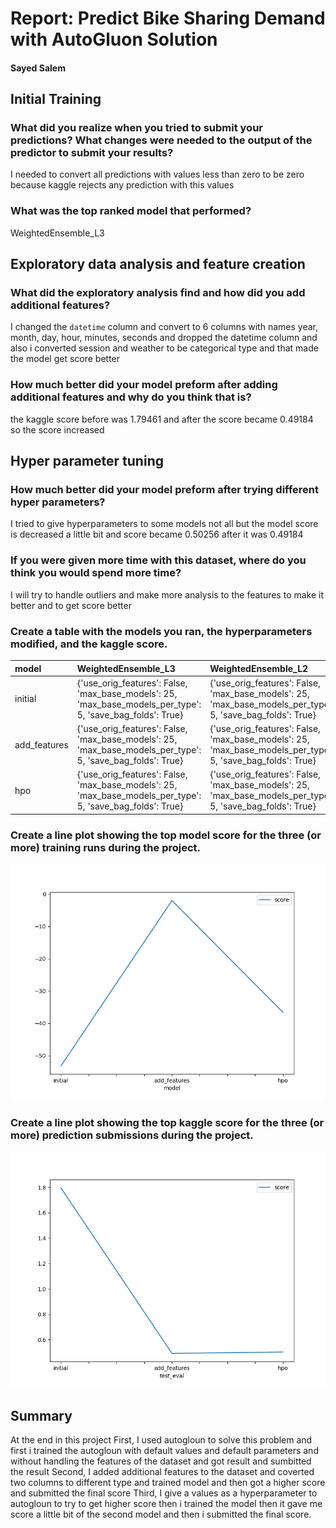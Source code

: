 # Report: Predict Bike Sharing Demand with AutoGluon Solution
#### Sayed Salem

## Initial Training
### What did you realize when you tried to submit your predictions? What changes were needed to the output of the predictor to submit your results?
I needed to convert all predictions with values less than zero to be zero because kaggle rejects any prediction with this values

### What was the top ranked model that performed?
WeightedEnsemble_L3

## Exploratory data analysis and feature creation
### What did the exploratory analysis find and how did you add additional features?
I changed the `datetime` column and convert to 6 columns with names year, month, day, hour, minutes, seconds and dropped the datetime column and also i converted session and weather to be categorical type and that made the model get score better

### How much better did your model preform after adding additional features and why do you think that is?
the kaggle score before was 1.79461 and after the score became 0.49184 so the score increased

## Hyper parameter tuning
### How much better did your model preform after trying different hyper parameters?
I tried to give hyperparameters to some models not all but the model score is decreased a little bit and score became 0.50256 after it was 0.49184 

### If you were given more time with this dataset, where do you think you would spend more time?
I will try to handle outliers and make more analysis to the features to make it better and to get score better

### Create a table with the models you ran, the hyperparameters modified, and the kaggle score.
| model        | WeightedEnsemble_L3                                                                                        | WeightedEnsemble_L2                                                                                        | CatBoost_BAG_L1                                                                                           |   score |
|:-------------|:-----------------------------------------------------------------------------------------------------------|:-----------------------------------------------------------------------------------------------------------|:----------------------------------------------------------------------------------------------------------|--------:|
| initial      | {'use_orig_features': False, 'max_base_models': 25, 'max_base_models_per_type': 5, 'save_bag_folds': True} | {'use_orig_features': False, 'max_base_models': 25, 'max_base_models_per_type': 5, 'save_bag_folds': True} | {'use_orig_features': True, 'max_base_models': 25, 'max_base_models_per_type': 5, 'save_bag_folds': True} | 1.79461 |
| add_features | {'use_orig_features': False, 'max_base_models': 25, 'max_base_models_per_type': 5, 'save_bag_folds': True} | {'use_orig_features': False, 'max_base_models': 25, 'max_base_models_per_type': 5, 'save_bag_folds': True} | {'use_orig_features': True, 'max_base_models': 25, 'max_base_models_per_type': 5, 'save_bag_folds': True} | 0.49184 |
| hpo          | {'use_orig_features': False, 'max_base_models': 25, 'max_base_models_per_type': 5, 'save_bag_folds': True} | {'use_orig_features': False, 'max_base_models': 25, 'max_base_models_per_type': 5, 'save_bag_folds': True} | {'use_orig_features': True, 'max_base_models': 25, 'max_base_models_per_type': 5, 'save_bag_folds': True} | 0.50256 |

### Create a line plot showing the top model score for the three (or more) training runs during the project.


![model_train_score.png](img/model_train_score.png)

### Create a line plot showing the top kaggle score for the three (or more) prediction submissions during the project.


![model_test_score.png](img/model_test_score.png)

## Summary
At the end in this project 
First, I used autogloun to solve this problem and first i trained the autogloun with default values and default parameters and without handling the features of the dataset and got result and sumbitted the result
Second, I added additional features to the dataset and coverted two columns to different type and trained model and then got a higher score and submitted the final score 
Third, I give a values as a hyperparameter to autogloun to try to get higher score then i trained the model then it gave me score a little bit of the second model and then i submitted the final score.
